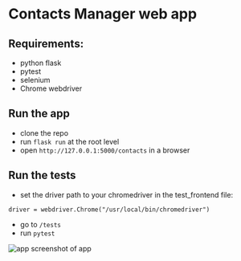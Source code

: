 # Contacts Manager web app

## Requirements:
- python flask
- pytest 
- selenium
- Chrome webdriver 

## Run the app
- clone the repo 
- run `flask run` at the root level
- open `http://127.0.0.1:5000/contacts` in a browser

## Run the tests
- set the driver path to your chromedriver in the test_frontend file:

```driver = webdriver.Chrome("/usr/local/bin/chromedriver")```

- go to `/tests`
- run `pytest`

![app screenshot of app](https://image.ibb.co/iTDrv9/Zrzut_ekranu_2018_08_30_o_14_55_24.png)
